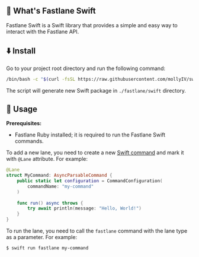 ## 🚀 What's Fastlane Swift 

Fastlane Swift is a Swift library that provides a simple and easy way to interact with the Fastlane API.

## ⬇️ Install

Go to your project root directory and run the following command:

```bash
/bin/bash -c "$(curl -fsSL https://raw.githubusercontent.com/mollyIV/swift-fastlane/main/lane.sh)"
```

The script will generate new Swift package in `./fastlane/swift` directory.

## 📝 Usage

**Prerequisites:**
- Fastlane Ruby installed; it is required to run the Fastlane Swift commands.

To add a new lane, you need to create a new [Swift command](https://github.com/apple/swift-argument-parser?tab=readme-ov-file#usage) and mark it with `@Lane` attribute. For example:

```swift
@Lane
struct MyCommand: AsyncParsableCommand {
    public static let configuration = CommandConfiguration(
        commandName: "my-command"
    )
    
    func run() async throws {
        try await println(message: "Hello, World!")
    }
}
```

To run the lane, you need to call the `fastlane` command with the lane type as a parameter. For example:

```bash
$ swift run fastlane my-command
```